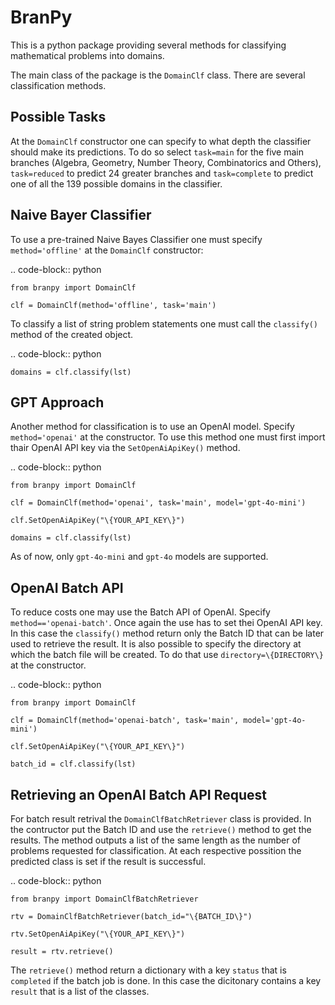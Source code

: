 BranPy
======================

This is a python package providing several methods for classifying mathematical problems into domains.


The main class of the package is the ``DomainClf`` class. There are several classification methods.


Possible Tasks
---
At the ``DomainClf`` constructor one can specify to what depth the classifier should make its predictions. To do so 
select ``task=main`` for the five main branches (Algebra, Geometry, Number Theory, Combinatorics and Others), ``task=reduced`` to 
predict 24 greater branches and ``task=complete`` to predict one of all the 139 possible domains in the classifier.



Naive Bayer Classifier
----

To use a pre-trained Naive Bayes Classifier one must specify ``method='offline'`` at the ``DomainClf`` constructor:

.. code-block:: python

    from branpy import DomainClf

    clf = DomainClf(method='offline', task='main')

To classify a list of string problem statements one must call the ``classify()`` method of the created object.

.. code-block:: python

    domains = clf.classify(lst)




GPT Approach
----

Another method for classification is to use an OpenAI model. Specify ``method='openai'`` at the constructor.
To use this method one must first import thair OpenAI API key via the ``SetOpenAiApiKey()`` method.

.. code-block:: python

    from branpy import DomainClf

    clf = DomainClf(method='openai', task='main', model='gpt-4o-mini')
    
    clf.SetOpenAiApiKey("\{YOUR_API_KEY\}")

    domains = clf.classify(lst)

As of now, only ``gpt-4o-mini`` and ``gpt-4o`` models are supported.




OpenAI Batch API
----

To reduce costs one may use the Batch API of OpenAI. Specify ``method=='openai-batch'``. 
Once again the use has to set thei OpenAI API key. In this case the ``classify()`` method return only 
the Batch ID that can be later used to retrieve the result. It is also possible to specify the directory 
at which the batch file will be created. To do that use ``directory=\{DIRECTORY\}`` at the constructor.

.. code-block:: python

    from branpy import DomainClf

    clf = DomainClf(method='openai-batch', task='main', model='gpt-4o-mini')
    
    clf.SetOpenAiApiKey("\{YOUR_API_KEY\}")

    batch_id = clf.classify(lst)




Retrieving an OpenAI Batch API Request
-----

For batch result retrival the ``DomainClfBatchRetriever`` class is provided. In the contructor put the Batch ID
and use the ``retrieve()`` method to get the results. The method outputs a list of the same length as the number of 
problems requested for classification. At each respective possition the predicted class is set if the result is successful.

.. code-block:: python

    from branpy import DomainClfBatchRetriever

    rtv = DomainClfBatchRetriever(batch_id="\{BATCH_ID\}")
    
    rtv.SetOpenAiApiKey("\{YOUR_API_KEY\}")

    result = rtv.retrieve()

The ``retrieve()`` method return a dictionary with a key ``status`` that is ``completed`` if the batch job is done. In this case 
the dicitonary contains a key ``result`` that is a list of the classes.

